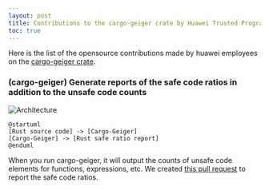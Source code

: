 ```yaml
---
layout: post
title: Contributions to the cargo-geiger crate by Huawei Trusted Programming 
toc: true
---
```


Here is the list of the opensource contributions made by huawei employees on the [cargo-geiger crate](https://github.com/rust-secure-code/cargo-geiger).

### (cargo-geiger) Generate reports of the safe code ratios in addition to the unsafe code counts

![Architecture](http://www.plantuml.com/plantuml/proxy?cache=no&src=https://raw.githubusercontent.com/trusted-programming/trusted-programming.github.io/main/articles/cargo-geiger.md&idx=0)
```
@startuml
[Rust source code] -> [Cargo-Geiger] 
[Cargo-Geiger] -> [Rust safe ratio report]
@enduml
```

When you run cargo-geiger, it will output the counts of unsafe code elements for functions, expressions, etc. We created [this pull request](https://github.com/rust-secure-code/cargo-geiger/pull/167) to report the safe code ratios.

